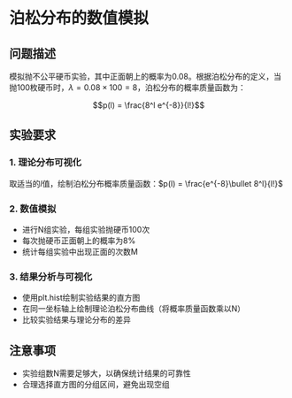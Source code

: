 # 泊松分布的数值模拟

## 问题描述
模拟抛不公平硬币实验，其中正面朝上的概率为0.08。根据泊松分布的定义，当抛100枚硬币时，$\lambda=0.08\times100=8$，泊松分布的概率质量函数为：

$$p(l) = \frac{8^l e^{-8}}{l!}$$

## 实验要求

### 1. 理论分布可视化
取适当的$l$值，绘制泊松分布概率质量函数：$p(l) = \frac{e^{-8}\bullet 8^l}{l!}$

### 2. 数值模拟
- 进行N组实验，每组实验抛硬币100次
- 每次抛硬币正面朝上的概率为8%
- 统计每组实验中出现正面的次数M

### 3. 结果分析与可视化
- 使用plt.hist绘制实验结果的直方图
- 在同一坐标轴上绘制理论泊松分布曲线（将概率质量函数乘以N）
- 比较实验结果与理论分布的差异

## 注意事项
- 实验组数N需要足够大，以确保统计结果的可靠性
- 合理选择直方图的分组区间，避免出现空组